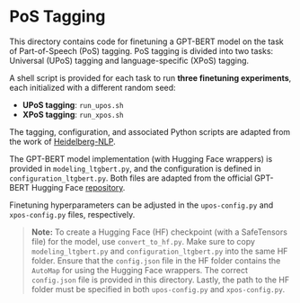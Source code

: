 # PoS Tagging

This directory contains code for finetuning a GPT-BERT model on the task of Part-of-Speech (PoS) tagging. PoS tagging is divided into two tasks: Universal (UPoS) tagging and language-specific (XPoS) tagging.

A shell script is provided for each task to run **three finetuning experiments**, each initialized with a different random seed:

- **UPoS tagging**: `run_upos.sh`
- **XPoS tagging**: `run_xpos.sh`

The tagging, configuration, and associated Python scripts are adapted from the work of [Heidelberg-NLP](https://github.com/Heidelberg-NLP/ancient-language-models).

The GPT-BERT model implementation (with Hugging Face wrappers) is provided in `modeling_ltgbert.py`, and the configuration is defined in `configuration_ltgbert.py`. Both files are adapted from the official GPT-BERT Hugging Face [repository](https://huggingface.co/ltg/gpt-bert-babylm-base/tree/main).

Finetuning hyperparameters can be adjusted in the `upos-config.py` and `xpos-config.py` files, respectively.

> **Note:** To create a Hugging Face (HF) checkpoint (with a SafeTensors file) for the model, use `convert_to_hf.py`. Make sure to copy `modeling_ltgbert.py` and `configuration_ltgbert.py` into the same HF folder. Ensure that the `config.json` file in the HF folder contains the `AutoMap` for using the Hugging Face wrappers. The correct `config.json` file is provided in this directory. Lastly, the path to the HF folder must be specified in both `upos-config.py` and `xpos-config.py`.
